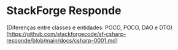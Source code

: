 # StackForge Responde

(Diferenças entre classes e entidades: POCO, POCO, DAO e DTO)[https://github.com/stackforgecode/sf-csharp-responde/blob/main/docs/csharp-0001.md]
